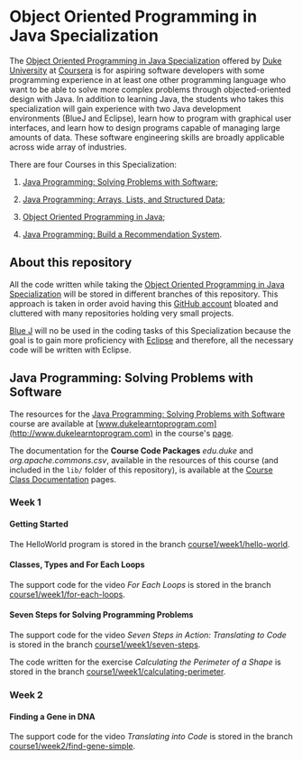 # Object Oriented Programming in Java Specialization

The [Object Oriented Programming in Java Specialization](https://www.coursera.org/specializations/object-oriented-programming) offered by [Duke University](https://www.coursera.org/duke) at [Coursera](https://www.coursera.org) is for aspiring software developers with some programming experience in at least one other programming language who want to be able to solve more complex problems through objected-oriented design with Java. In addition to learning Java, the students who takes this specialization will gain experience with two Java development environments (BlueJ and Eclipse), learn how to program with graphical user interfaces, and learn how to design programs capable of managing large amounts of data. These software engineering skills are broadly applicable across wide array of industries.


There are four Courses in this Specialization:

1. [Java Programming: Solving Problems with Software](https://www.coursera.org/learn/java-programming);

2. [Java Programming: Arrays, Lists, and Structured Data](https://www.coursera.org/learn/java-programming-arrays-lists-data);

4. [Object Oriented Programming in Java](https://www.coursera.org/learn/object-oriented-java);

5. [Java Programming: Build a Recommendation System](https://www.coursera.org/learn/data-structures-optimizing-performance).

## About this repository

All the code written while taking the [Object Oriented Programming in Java Specialization](https://www.coursera.org/specializations/object-oriented-programming) will be stored in different branches of this repository. This approach is taken in order avoid having this [GitHub account](https://github.com/EnduranceCode) bloated and cluttered with many repositories holding very small projects.

[Blue J](https://www.bluej.org/) will no be used in the coding tasks of this Specialization because the goal is to gain more proficiency with [Eclipse](https://www.eclipse.org) and therefore, all the necessary code will be written with Eclipse.

## Java Programming: Solving Problems with Software

The resources for the [Java Programming: Solving Problems with Software](https://www.coursera.org/learn/java-programming) course are available at [www.dukelearntoprogram.com](http://www.dukelearntoprogram.com) in the course's [page](http://www.dukelearntoprogram.com/course2).

The documentation for the **Course Code Packages** *edu.duke* and *org.apache.commons.csv*, available in the resources of this course (and included in the `lib/` folder of this repository), is available at the [Course Class Documentation](http://www.dukelearntoprogram.com/course2/doc/javadoc/index.html?course=2) pages.

### Week 1

#### Getting Started

The HelloWorld program is stored in the branch [course1/week1/hello-world](https://github.com/EnduranceCode/JavaCourseraDuke/tree/course1/week1/hello-world).

#### Classes, Types and For Each Loops

The support code for the video *For Each Loops* is stored in the branch [course1/week1/for-each-loops](https://github.com/EnduranceCode/JavaCourseraDuke/tree/course1/week1/for-each-loops).

#### Seven Steps for Solving Programming Problems

The support code for the video *Seven Steps in Action: Translating to Code* is stored in the branch [course1/week1/seven-steps](https://github.com/EnduranceCode/JavaCourseraDuke/tree/course1/week1/seven-steps).

The code written for the exercise *Calculating the Perimeter of a Shape* is stored in the branch [course1/week1/calculating-perimeter](https://github.com/EnduranceCode/JavaCourseraDuke/tree/course1/week1/calculating-perimeter).

### Week 2

#### Finding a Gene in DNA

The support code for the video *Translating into Code* is stored in the branch [course1/week2/find-gene-simple](https://github.com/EnduranceCode/JavaCourseraDuke/tree/course1/week2/find-gene-simple).
